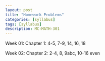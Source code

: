 ```yaml
---
layout: post
title: "Homework Problems"
categories: [syllabus]
tags: [syllabus]
description: MC-MATH-301
---
```


Week 01: 
Chapter 1: 4-5, 7-9, 14, 16, 18

Week 02:
Chapter 2: 2-4, 8, 9abc, 10-16 even
